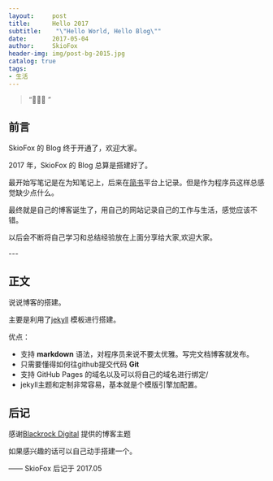 ```yaml
---
layout:     post
title:      Hello 2017
subtitle:    "\"Hello World, Hello Blog\""
date:       2017-05-04
author:     SkioFox
header-img: img/post-bg-2015.jpg
catalog: true
tags:
- 生活
---
```


> “🙉🙉🙉 ”

## 前言

SkioFox 的 Blog 终于开通了，欢迎大家。

2017 年，SkioFox 的 Blog 总算是搭建好了。

最开始写笔记是在为知笔记上，后来在[简书](www.jianshu.com)平台上记录。但是作为程序员这样总感觉缺少点什么。

最终就是自己的博客诞生了，用自己的网站记录自己的工作与生活，感觉应该不错。

以后会不断将自己学习和总结经验放在上面分享给大家,欢迎大家。

<p id = "build"></p>
---

## 正文

说说博客的搭建。  

主要是利用了[jekyll](http://jekyllcn.com/) 模板进行搭建。

优点：

* 支持 **markdown** 语法，对程序员来说不要太优雅。写完文档博客就发布。
* 只需要懂得如何往github提交代码 **Git**
* 支持 GitHub Pages 的域名以及可以将自己的域名进行绑定/ 
* jekyll主题和定制非常容易，基本就是个模版引擎加配置。



## 后记

感谢[Blackrock Digital](https://github.com/BlackrockDigital) 提供的博客主题

如果感兴趣的话可以自己动手搭建一个。

—— SkioFox 后记于 2017.05


